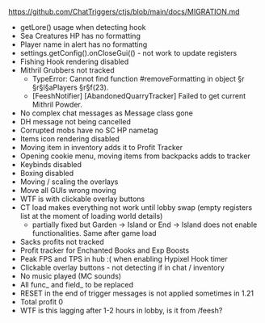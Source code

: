https://github.com/ChatTriggers/ctjs/blob/main/docs/MIGRATION.md

- getLore() usage when detecting hook
- Sea Creatures HP has no formatting
- Player name in alert has no formatting
- settings.getConfig().onCloseGui(() - not work to update registers
- Fishing Hook rendering disabled
- Mithril Grubbers not tracked
  - TypeError: Cannot find function #removeFormatting in object §r         §r§l§aPlayers §r§f(23).
  - [FeeshNotifier] [AbandonedQuarryTracker] Failed to get current Mithril Powder.
- No complex chat messages as Message class gone
- DH message not being cancelled
- Corrupted mobs have no SC HP nametag
- Items icon rendering disabled
- Moving item in inventory adds it to Profit Tracker
- Opening cookie menu, moving items from backpacks adds to tracker
- Keybinds disabled
- Boxing disabled
- Moving / scaling the overlays
- Move all GUIs wrong moving
- WTF is with clickable overlay buttons
- CT load makes everything not work until lobby swap (empty registers list at the moment of loading world details)
  - partially fixed but Garden -> Island or End -> Island does not enable functionalities. Same after game load
- Sacks profits not tracked
- Profit tracker for Enchanted Books and Exp Boosts
- Peak FPS and TPS in hub :( when enabling Hypixel Hook timer
- Clickable overlay buttons  - not detecting if in chat / inventory
- No music played (MC sounds)
- All func_ and field_ to be replaced
- RESET in the end of trigger messages is not applied sometimes in 1.21
- Total profit 0
- WTF is this lagging after 1-2 hours in lobby, is it from /feesh?